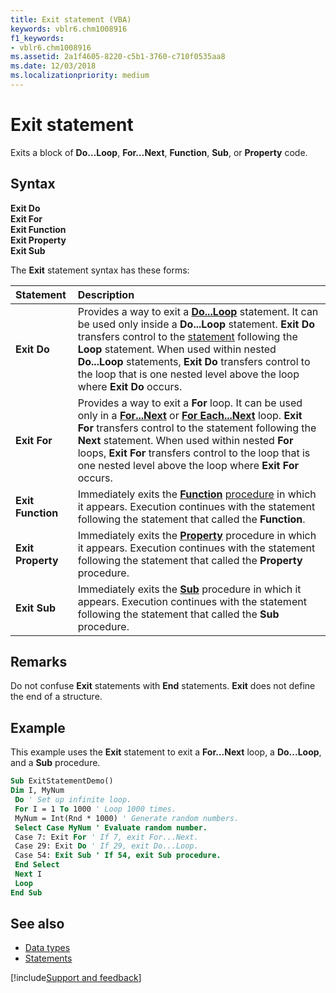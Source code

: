 ```yaml
---
title: Exit statement (VBA)
keywords: vblr6.chm1008916
f1_keywords:
- vblr6.chm1008916
ms.assetid: 2a1f4605-8220-c5b1-3760-c710f0535aa8
ms.date: 12/03/2018
ms.localizationpriority: medium
---
```



# Exit statement

Exits a block of **Do…Loop**, **For…Next**, **Function**, **Sub**, or **Property** code.

## Syntax

**Exit Do** <br/>
**Exit For** <br/>
**Exit Function** <br/>
**Exit Property** <br/>
**Exit Sub**

The **Exit** statement syntax has these forms:

|Statement|Description|
|:-----|:-----|
|**Exit Do**|Provides a way to exit a **[Do...Loop](doloop-statement.md)** statement. It can be used only inside a **Do...Loop** statement. **Exit Do** transfers control to the [statement](../../Glossary/vbe-glossary.md#statement) following the **Loop** statement. When used within nested **Do...Loop** statements, **Exit Do** transfers control to the loop that is one nested level above the loop where **Exit Do** occurs.|
|**Exit For**|Provides a way to exit a **For** loop. It can be used only in a **[For...Next](fornext-statement.md)** or **[For Each...Next](for-eachnext-statement.md)** loop. **Exit For** transfers control to the statement following the **Next** statement. When used within nested **For** loops, **Exit For** transfers control to the loop that is one nested level above the loop where **Exit For** occurs.|
|**Exit Function**|Immediately exits the **[Function](function-statement.md)** [procedure](../../Glossary/vbe-glossary.md#procedure) in which it appears. Execution continues with the statement following the statement that called the **Function**.|
|**Exit Property**|Immediately exits the **[Property](property-get-statement.md)** procedure in which it appears. Execution continues with the statement following the statement that called the **Property** procedure.|
|**Exit Sub**|Immediately exits the **[Sub](sub-statement.md)** procedure in which it appears. Execution continues with the statement following the statement that called the **Sub** procedure.|

## Remarks

Do not confuse **Exit** statements with **End** statements. **Exit** does not define the end of a structure.

## Example

This example uses the **Exit** statement to exit a **For...Next** loop, a **Do...Loop**, and a **Sub** procedure.


```vb
Sub ExitStatementDemo() 
Dim I, MyNum 
 Do ' Set up infinite loop. 
 For I = 1 To 1000 ' Loop 1000 times. 
 MyNum = Int(Rnd * 1000) ' Generate random numbers. 
 Select Case MyNum ' Evaluate random number. 
 Case 7: Exit For ' If 7, exit For...Next. 
 Case 29: Exit Do ' If 29, exit Do...Loop. 
 Case 54: Exit Sub ' If 54, exit Sub procedure. 
 End Select 
 Next I 
 Loop 
End Sub
```

## See also

- [Data types](data-type-summary.md)
- [Statements](../statements.md)

[!include[Support and feedback](~/includes/feedback-boilerplate.md)]

